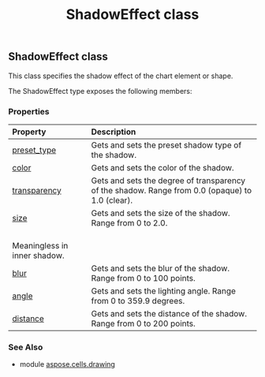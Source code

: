 ﻿---
title: ShadowEffect class
second_title: Aspose.Cells for Python via .NET API References
description: 
type: docs
weight: 510
url: /aspose.cells.drawing/shadoweffect/
is_root: false
---

## ShadowEffect class

This class specifies the shadow effect of the chart element or shape.



The ShadowEffect type exposes the following members:

### Properties
| Property | Description |
| :- | :- |
| [preset_type](/cells/python-net/aspose.cells.drawing/shadoweffect/preset_type) | Gets and sets the preset shadow type of the shadow. |
| [color](/cells/python-net/aspose.cells.drawing/shadoweffect/color) | Gets and sets the color of the shadow. |
| [transparency](/cells/python-net/aspose.cells.drawing/shadoweffect/transparency) | Gets and sets the degree of transparency of the shadow. Range from 0.0 (opaque) to 1.0 (clear). |
| [size](/cells/python-net/aspose.cells.drawing/shadoweffect/size) | Gets and sets the size of the shadow. Range from 0 to 2.0. <br/>Meaningless in inner shadow. |
| [blur](/cells/python-net/aspose.cells.drawing/shadoweffect/blur) | Gets and sets the blur of the shadow. Range from 0 to 100 points. |
| [angle](/cells/python-net/aspose.cells.drawing/shadoweffect/angle) | Gets and sets the lighting angle. Range from 0 to 359.9 degrees. |
| [distance](/cells/python-net/aspose.cells.drawing/shadoweffect/distance) | Gets and sets the distance of the shadow. Range from 0 to 200 points. |



### See Also
* module [aspose.cells.drawing](..)
